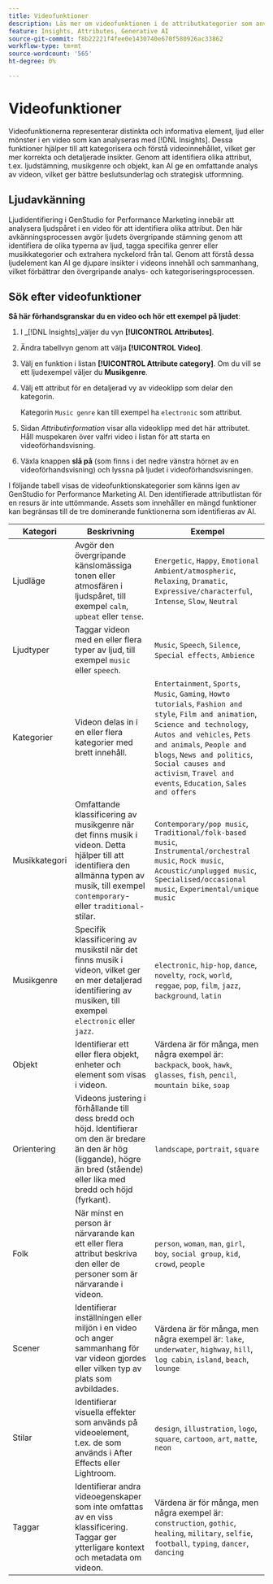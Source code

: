 ```yaml
---
title: Videofunktioner
description: Läs mer om videofunktionen i de attributkategorier som används i GenStudio for Performance Marketing.
feature: Insights, Attributes, Generative AI
source-git-commit: f8b22221f4fee0e1430740e670f580926ac33862
workflow-type: tm+mt
source-wordcount: '565'
ht-degree: 0%

---
```


# Videofunktioner

Videofunktionerna representerar distinkta och informativa element, ljud eller mönster i en video som kan analyseras med [!DNL Insights]. Dessa funktioner hjälper till att kategorisera och förstå videoinnehållet, vilket ger mer korrekta och detaljerade insikter. Genom att identifiera olika attribut, t.ex. ljudstämning, musikgenre och objekt, kan AI ge en omfattande analys av videon, vilket ger bättre beslutsunderlag och strategisk utformning.

## Ljudavkänning

Ljudidentifiering i GenStudio for Performance Marketing innebär att analysera ljudspåret i en video för att identifiera olika attribut. Den här avkänningsprocessen avgör ljudets övergripande stämning genom att identifiera de olika typerna av ljud, tagga specifika genrer eller musikkategorier och extrahera nyckelord från tal. Genom att förstå dessa ljudelement kan AI ge djupare insikter i videons innehåll och sammanhang, vilket förbättrar den övergripande analys- och kategoriseringsprocessen.

## Sök efter videofunktioner

**Så här förhandsgranskar du en video och hör ett exempel på ljudet**:

1. I _[!DNL Insights]_väljer du vyn **[!UICONTROL Attributes]**.

1. Ändra tabellvyn genom att välja **[!UICONTROL Video]**.

1. Välj en funktion i listan **[!UICONTROL Attribute category]**. Om du vill se ett ljudexempel väljer du **Musikgenre**.

1. Välj ett attribut för en detaljerad vy av videoklipp som delar den kategorin.

   Kategorin `Music genre` kan till exempel ha `electronic` som attribut.

1. Sidan _Attributinformation_ visar alla videoklipp med det här attributet. Håll muspekaren över valfri video i listan för att starta en videoförhandsvisning.

1. Växla knappen **slå på** (som finns i det nedre vänstra hörnet av en videoförhandsvisning) och lyssna på ljudet i videoförhandsvisningen.

I följande tabell visas de videofunktionskategorier som känns igen av GenStudio for Performance Marketing AI. Den identifierade attributlistan för en resurs är inte uttömmande. Assets som innehåller en mängd funktioner kan begränsas till de tre dominerande funktionerna som identifieras av AI.

<!-- For the writer: turn off word wrap to work with these tables. Option + Z -->

| Kategori | Beskrivning | Exempel |
| ------------------- | ------------------------------------------------------------------------------------------------------------ | --------------------------------------------------------------------------------------- |
| Ljudläge | Avgör den övergripande känslomässiga tonen eller atmosfären i ljudspåret, till exempel `calm`, `upbeat` eller `tense`. | `Energetic`, `Happy`, `Emotional Ambient/atmospheric`, `Relaxing`, `Dramatic`, `Expressive/characterful`, `Intense`, `Slow`, `Neutral` |
| Ljudtyper | Taggar videon med en eller flera typer av ljud, till exempel `music` eller `speech`. | `Music`, `Speech`, `Silence`, `Special effects`, `Ambience` |
| Kategorier | Videon delas in i en eller flera kategorier med brett innehåll. | `Entertainment`, `Sports`, `Music`, `Gaming`, `Howto tutorials`, `Fashion and style`, `Film and animation`, `Science and technology`, `Autos and vehicles`, `Pets and animals`, `People and blogs`, `News and politics`, `Social causes and activism`, `Travel and events`, `Education`, `Sales and offers` |
| Musikkategori | Omfattande klassificering av musikgenre när det finns musik i videon. Detta hjälper till att identifiera den allmänna typen av musik, till exempel `contemporary`- eller `traditional`-stilar. | `Contemporary/pop music`, `Traditional/folk-based music`, `Instrumental/orchestral music`, `Rock music`, `Acoustic/unplugged music`, `Specialised/occasional music`, `Experimental/unique music` |
| Musikgenre | Specifik klassificering av musikstil när det finns musik i videon, vilket ger en mer detaljerad identifiering av musiken, till exempel `electronic` eller `jazz`. | `electronic`, `hip-hop`, `dance`, `novelty`, `rock`, `world`, `reggae`, `pop`, `film`, `jazz`, `background`, `latin` |
| Objekt | Identifierar ett eller flera objekt, enheter och element som visas i videon. | Värdena är för många, men några exempel är: `backpack`, `book`, `hawk`, `glasses`, `fish`, `pencil`, `mountain bike`, `soap` |
| Orientering | Videons justering i förhållande till dess bredd och höjd. Identifierar om den är bredare än den är hög (liggande), högre än bred (stående) eller lika med bredd och höjd (fyrkant). | `landscape`, `portrait`, `square` |
| Folk | När minst en person är närvarande kan ett eller flera attribut beskriva den eller de personer som är närvarande i videon. | `person`, `woman`, `man`, `girl`, `boy`, `social group`, `kid`, `crowd`, `people` |
| Scener | Identifierar inställningen eller miljön i en video och anger sammanhang för var videon gjordes eller vilken typ av plats som avbildades. | Värdena är för många, men några exempel är: `lake`, `underwater`, `highway`, `hill`, `log cabin`, `island`, `beach`, `lounge` |
| Stilar | Identifierar visuella effekter som används på videoelement, t.ex. de som används i After Effects eller Lightroom. | `design`, `illustration`, `logo`, `square`, `cartoon`, `art`, `matte`, `neon` |
| Taggar | Identifierar andra videoegenskaper som inte omfattas av en viss klassificering. Taggar ger ytterligare kontext och metadata om videon. | Värdena är för många, men några exempel är: `construction`, `gothic`, `healing`, `military`, `selfie`, `football`, `typing`, `dancer`, `dancing` |

